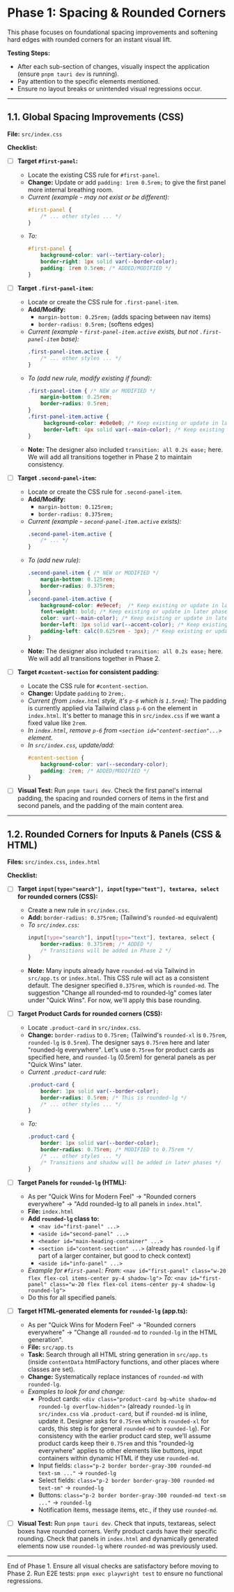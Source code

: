 # Phase 1: Spacing & Rounded Corners

This phase focuses on foundational spacing improvements and softening hard edges with rounded corners for an instant visual lift.

**Testing Steps:**
*   After each sub-section of changes, visually inspect the application (ensure `pnpm tauri dev` is running).
*   Pay attention to the specific elements mentioned.
*   Ensure no layout breaks or unintended visual regressions occur.

---

## 1.1. Global Spacing Improvements (CSS)

**File:** `src/index.css`

**Checklist:**

*   [ ] **Target `#first-panel`:**
    *   Locate the existing CSS rule for `#first-panel`.
    *   **Change:** Update or add `padding: 1rem 0.5rem;` to give the first panel more internal breathing room.
    *   _Current (example - may not exist or be different):_
        ```css
        #first-panel {
            /* ... other styles ... */
        }
        ```
    *   _To:_
        ```css
        #first-panel {
            background-color: var(--tertiary-color);
            border-right: 1px solid var(--border-color);
            padding: 1rem 0.5rem; /* ADDED/MODIFIED */
        }
        ```

*   [ ] **Target `.first-panel-item`:**
    *   Locate or create the CSS rule for `.first-panel-item`.
    *   **Add/Modify:**
        *   `margin-bottom: 0.25rem;` (adds spacing between nav items)
        *   `border-radius: 0.5rem;` (softens edges)
    *   _Current (example - `first-panel-item.active` exists, but not `.first-panel-item` base):_
        ```css
        .first-panel-item.active {
            /* ... other styles ... */
        }
        ```
    *   _To (add new rule, modify existing if found):_
        ```css
        .first-panel-item { /* NEW or MODIFIED */
            margin-bottom: 0.25rem;
            border-radius: 0.5rem;
        }
        .first-panel-item.active {
             background-color: #e0e0e0; /* Keep existing or update in later phase */
             border-left: 4px solid var(--main-color); /* Keep existing or update in later phase */
        }
        ```
    *   **Note:** The designer also included `transition: all 0.2s ease;` here. We will add all transitions together in Phase 2 to maintain consistency.

*   [ ] **Target `.second-panel-item`:**
    *   Locate or create the CSS rule for `.second-panel-item`.
    *   **Add/Modify:**
        *   `margin-bottom: 0.125rem;`
        *   `border-radius: 0.375rem;`
    *   _Current (example - `second-panel-item.active` exists):_
        ```css
        .second-panel-item.active {
            /* ... */
        }
        ```
    *   _To (add new rule):_
        ```css
        .second-panel-item { /* NEW or MODIFIED */
            margin-bottom: 0.125rem;
            border-radius: 0.375rem;
        }
        .second-panel-item.active {
            background-color: #e9ecef;  /* Keep existing or update in later phase */
            font-weight: bold; /* Keep existing or update in later phase */
            color: var(--main-color); /* Keep existing or update in later phase */
            border-left: 3px solid var(--accent-color); /* Keep existing or update in later phase */
            padding-left: calc(0.625rem - 3px); /* Keep existing or update in later phase */
        }
        ```
    *   **Note:** The designer also included `transition: all 0.2s ease;` here. We will add all transitions together in Phase 2.

*   [ ] **Target `#content-section` for consistent padding:**
    *   Locate the CSS rule for `#content-section`.
    *   **Change:** Update `padding` to `2rem;`.
    *   _Current (from `index.html` style, it's `p-6` which is `1.5rem`):_
        The padding is currently applied via Tailwind class `p-6` on the element in `index.html`.
        It's better to manage this in `src/index.css` if we want a fixed value like `2rem`.
    *   _In `index.html`, remove `p-6` from `<section id="content-section"...>` element._
    *   _In `src/index.css`, update/add:_
        ```css
        #content-section {
            background-color: var(--secondary-color);
            padding: 2rem; /* ADDED/MODIFIED */
        }
        ```

*   [ ] **Visual Test:** Run `pnpm tauri dev`. Check the first panel's internal padding, the spacing and rounded corners of items in the first and second panels, and the padding of the main content area.

---

## 1.2. Rounded Corners for Inputs & Panels (CSS & HTML)

**Files:** `src/index.css`, `index.html`

**Checklist:**

*   [ ] **Target `input[type="search"], input[type="text"], textarea, select` for rounded corners (CSS):**
    *   Create a new rule in `src/index.css`.
    *   **Add:** `border-radius: 0.375rem;` (Tailwind's `rounded-md` equivalent)
    *   _To `src/index.css`:_
        ```css
        input[type="search"], input[type="text"], textarea, select {
            border-radius: 0.375rem; /* ADDED */
            /* Transitions will be added in Phase 2 */
        }
        ```
    *   **Note:** Many inputs already have `rounded-md` via Tailwind in `src/app.ts` or `index.html`. This CSS rule will act as a consistent default. The designer specified `0.375rem`, which is `rounded-md`. The suggestion "Change all rounded-md to rounded-lg" comes later under "Quick Wins". For now, we'll apply this base rounding.

*   [ ] **Target Product Cards for rounded corners (CSS):**
    *   Locate `.product-card` in `src/index.css`.
    *   **Change:** `border-radius` to `0.75rem;` (Tailwind's `rounded-xl` is `0.75rem`, `rounded-lg` is `0.5rem`). The designer says `0.75rem` here and later "rounded-lg everywhere". Let's use `0.75rem` for product cards as specified here, and `rounded-lg` (0.5rem) for general panels as per "Quick Wins" later.
    *   _Current `.product-card` rule:_
        ```css
        .product-card {
            border: 1px solid var(--border-color);
            border-radius: 0.5rem; /* This is rounded-lg */
            /* ... other styles ... */
        }
        ```
    *   _To:_
        ```css
        .product-card {
            border: 1px solid var(--border-color);
            border-radius: 0.75rem; /* MODIFIED to 0.75rem */
            /* ... other styles ... */
            /* Transitions and shadow will be added in later phases */
        }
        ```

*   [ ] **Target Panels for `rounded-lg` (HTML):**
    *   As per "Quick Wins for Modern Feel" -> "Rounded corners everywhere" -> "Add rounded-lg to all panels in `index.html`".
    *   **File:** `index.html`
    *   **Add `rounded-lg` class to:**
        *   `<nav id="first-panel" ...>`
        *   `<aside id="second-panel" ...>`
        *   `<header id="main-heading-container" ...>`
        *   `<section id="content-section" ...>` (already has `rounded-lg` if part of a larger container, but good to check context)
        *   `<aside id="info-panel" ...>`
    *   _Example for `#first-panel`:_
        _From:_ `<nav id="first-panel" class="w-20 flex flex-col items-center py-4 shadow-lg">`
        _To:_   `<nav id="first-panel" class="w-20 flex flex-col items-center py-4 shadow-lg rounded-lg">`
    *   Do this for all specified panels.

*   [ ] **Target HTML-generated elements for `rounded-lg` (app.ts):**
    *   As per "Quick Wins for Modern Feel" -> "Rounded corners everywhere" -> "Change all `rounded-md` to `rounded-lg` in the HTML generation".
    *   **File:** `src/app.ts`
    *   **Task:** Search through all HTML string generation in `src/app.ts` (inside `contentData` htmlFactory functions, and other places where classes are set).
    *   **Change:** Systematically replace instances of `rounded-md` with `rounded-lg`.
    *   _Examples to look for and change:_
        *   Product cards: `<div class="product-card bg-white shadow-md rounded-lg overflow-hidden">` (already `rounded-lg` in `src/index.css` via `.product-card`, but if `rounded-md` is inline, update it. Designer asks for `0.75rem` which is `rounded-xl` for cards, this step is for general `rounded-md` to `rounded-lg`). For consistency with the earlier product card step, we'll assume product cards keep their `0.75rem` and this "rounded-lg everywhere" applies to other elements like buttons, input containers within dynamic HTML if they use `rounded-md`.
        *   Input fields: `class="p-2 border border-gray-300 rounded-md text-sm ..."` -> `rounded-lg`
        *   Select fields: `class="p-2 border border-gray-300 rounded-md text-sm"` -> `rounded-lg`
        *   Buttons: `class="p-2 border border-gray-300 rounded-md text-sm ..."` -> `rounded-lg`
        *   Notification items, message items, etc., if they use `rounded-md`.

*   [ ] **Visual Test:** Run `pnpm tauri dev`. Check that inputs, textareas, select boxes have rounded corners. Verify product cards have their specific rounding. Check that panels in `index.html` and dynamically generated elements now use `rounded-lg` where `rounded-md` was previously used.

---

End of Phase 1.
Ensure all visual checks are satisfactory before moving to Phase 2.
Run E2E tests: `pnpm exec playwright test` to ensure no functional regressions. 